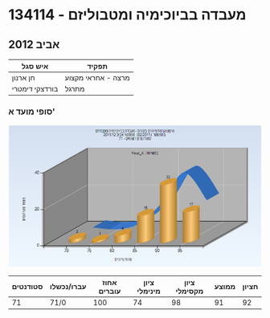 # 134114 - מעבדה בביוכימיה ומטבוליזם

## אביב 2012

| איש סגל | תפקיד |
| ---- | ---- |
| חן ארנון | מרצה - אחראי מקצוע |
| בורדצקי דימטרי | מתרגל |

### סופי מועד א'

![201102 Final_A](201102/Final_A.png)

| סטודנטים | עברו/נכשלו | אחוז עוברים | ציון מינימלי | ציון מקסימלי | ממוצע | חציון |
| ---- | ---- | ---- | ---- | ---- | ---- | ---- |
| 71 | 71/0 | 100 | 74 | 98 | 91 | 92 |

